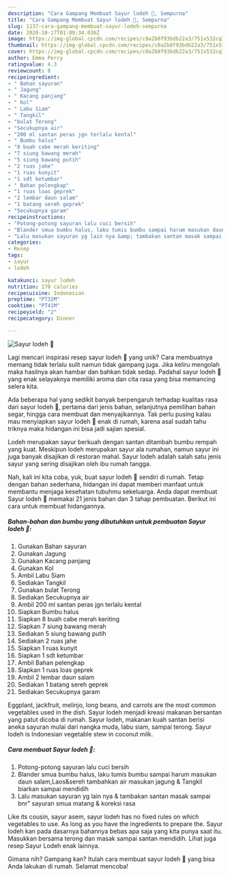 ```yaml
---
description: "Cara Gampang Membuat Sayur lodeh 🍲, Sempurna"
title: "Cara Gampang Membuat Sayur lodeh 🍲, Sempurna"
slug: 1137-cara-gampang-membuat-sayur-lodeh-sempurna
date: 2020-10-17T01:09:34.036Z
image: https://img-global.cpcdn.com/recipes/c0a2b8f93bdb22a3/751x532cq70/sayur-lodeh-🍲-foto-resep-utama.jpg
thumbnail: https://img-global.cpcdn.com/recipes/c0a2b8f93bdb22a3/751x532cq70/sayur-lodeh-🍲-foto-resep-utama.jpg
cover: https://img-global.cpcdn.com/recipes/c0a2b8f93bdb22a3/751x532cq70/sayur-lodeh-🍲-foto-resep-utama.jpg
author: Emma Perry
ratingvalue: 4.3
reviewcount: 8
recipeingredient:
- " Bahan sayuran"
- " Jagung"
- " Kacang panjang"
- " Kol"
- " Labu Siam"
- " Tangkil"
- "bulat Terong"
- "Secukupnya air"
- "200 ml santan peras jgn terlalu kental"
- " Bumbu halus"
- "8 buah cabe merah keriting"
- "7 siung bawang merah"
- "5 siung bawang putih"
- "2 ruas jahe"
- "1 ruas kunyit"
- "1 sdt ketumbar"
- " Bahan pelengkap"
- "1 ruas loas geprek"
- "2 lembar daun salam"
- "1 batang sereh geprek"
- "Secukupnya garam"
recipeinstructions:
- "Potong-potong sayuran lalu cuci bersih"
- "Blander smua bumbu halus, laku tumis bumbu sampai harum masukan daun salam,Laos&amp;sereh tambahkan air masukan jagung &amp; Tangkil biarkan sampai mendidih"
- "Lalu masukan sayuran yg lain nya &amp; tambakan santan masak sampai bnr&#34; sayuran smua matang &amp; koreksi rasa"
categories:
- Resep
tags:
- sayur
- lodeh

katakunci: sayur lodeh 
nutrition: 170 calories
recipecuisine: Indonesian
preptime: "PT32M"
cooktime: "PT41M"
recipeyield: "2"
recipecategory: Dinner

---
```



![Sayur lodeh 🍲](https://img-global.cpcdn.com/recipes/c0a2b8f93bdb22a3/751x532cq70/sayur-lodeh-🍲-foto-resep-utama.jpg)

Lagi mencari inspirasi resep sayur lodeh 🍲 yang unik? Cara membuatnya memang tidak terlalu sulit namun tidak gampang juga. Jika keliru mengolah maka hasilnya akan hambar dan bahkan tidak sedap. Padahal sayur lodeh 🍲 yang enak selayaknya memiliki aroma dan cita rasa yang bisa memancing selera kita.

Ada beberapa hal yang sedikit banyak berpengaruh terhadap kualitas rasa dari sayur lodeh 🍲, pertama dari jenis bahan, selanjutnya pemilihan bahan segar, hingga cara membuat dan menyajikannya. Tak perlu pusing kalau mau menyiapkan sayur lodeh 🍲 enak di rumah, karena asal sudah tahu triknya maka hidangan ini bisa jadi sajian spesial.

Lodeh merupakan sayur berkuah dengan santan ditambah bumbu rempah yang kuat. Meskipun lodeh merupakan sayur ala rumahan, namun sayur ini juga banyak disajikan di restoran mahal. Sayur lodeh adalah salah satu jenis sayur yang sering disajikan oleh ibu rumah tangga.


Nah, kali ini kita coba, yuk, buat sayur lodeh 🍲 sendiri di rumah. Tetap dengan bahan sederhana, hidangan ini dapat memberi manfaat untuk membantu menjaga kesehatan tubuhmu sekeluarga. Anda dapat membuat Sayur lodeh 🍲 memakai 21 jenis bahan dan 3 tahap pembuatan. Berikut ini cara untuk membuat hidangannya.

<!--inarticleads1-->

##### Bahan-bahan dan bumbu yang dibutuhkan untuk pembuatan Sayur lodeh 🍲:

1. Gunakan  Bahan sayuran
1. Gunakan  Jagung
1. Gunakan  Kacang panjang
1. Gunakan  Kol
1. Ambil  Labu Siam
1. Sediakan  Tangkil
1. Gunakan bulat Terong
1. Sediakan Secukupnya air
1. Ambil 200 ml santan peras jgn terlalu kental
1. Siapkan  Bumbu halus
1. Siapkan 8 buah cabe merah keriting
1. Siapkan 7 siung bawang merah
1. Sediakan 5 siung bawang putih
1. Sediakan 2 ruas jahe
1. Siapkan 1 ruas kunyit
1. Siapkan 1 sdt ketumbar
1. Ambil  Bahan pelengkap
1. Siapkan 1 ruas loas geprek
1. Ambil 2 lembar daun salam
1. Sediakan 1 batang sereh geprek
1. Sediakan Secukupnya garam


Eggplant, jackfruit, melinjo, long beans, and carrots are the most common vegetables used in the dish. Sayur lodeh menjadi kreasi makanan bersantan yang patut dicoba di rumah. Sayur lodeh, makanan kuah santan berisi aneka sayuran mulai dari nangka muda, labu siam, sampai terong. Sayur lodeh is Indonesian vegetable stew in coconut milk. 

<!--inarticleads2-->

##### Cara membuat Sayur lodeh 🍲:

1. Potong-potong sayuran lalu cuci bersih
1. Blander smua bumbu halus, laku tumis bumbu sampai harum masukan daun salam,Laos&amp;sereh tambahkan air masukan jagung &amp; Tangkil biarkan sampai mendidih
1. Lalu masukan sayuran yg lain nya &amp; tambakan santan masak sampai bnr&#34; sayuran smua matang &amp; koreksi rasa


Like its cousin, sayur asem, sayur lodeh has no fixed rules on which vegetables to use. As long as you have the ingredients to prepare the. Sayur lodeh kan pada dasarnya bahannya bebas apa saja yang kita punya saat itu. Masukkan bersama terong dan masak sampai santan mendidih. Lihat juga resep Sayur Lodeh enak lainnya. 

Gimana nih? Gampang kan? Itulah cara membuat sayur lodeh 🍲 yang bisa Anda lakukan di rumah. Selamat mencoba!
